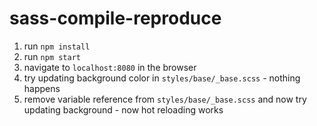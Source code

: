 # sass-compile-reproduce

1. run `npm install`
2. run `npm start`
3. navigate to `localhost:8080` in the browser
4. try updating background color in `styles/base/_base.scss` - nothing happens
5. remove variable reference from `styles/base/_base.scss` and now try updating background - now hot reloading works
